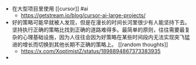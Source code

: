 - 在大型项目里使用 [[cursor]] #ai
	- https://getstream.io/blog/cursor-ai-large-projects/
- 好的策略可能早就被人发现，但是在漫长的时间长河里很少有人能坚持下去。坚持执行正确的策略比找到正确的道路难得多。最简单的原则，往往需要最复杂的心理基础设施，因为人往往会因为好策略在某些时间段内无法实现突飞猛进的增长而切换到其他长期不正确的策略上。 [[random thoughts]]
	- https://x.com/XoptimistZ/status/1898894867373383935
-
